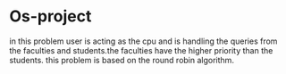 # Os-project
in this problem user is acting as the cpu and is handling the queries from the faculties and students.the faculties 
have the higher priority than the students. this problem is based on the round robin algorithm. 
